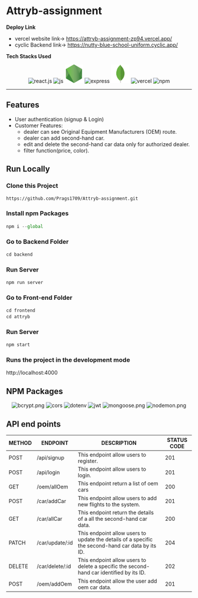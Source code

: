 # Attryb-assignment

**Deploy Link**
- vercel website link-> https://attryb-assignment-zp94.vercel.app/
- cyclic Backend link-> https://nutty-blue-school-uniform.cyclic.app/

**Tech Stacks Used**

<p align = "center">
<img src="https://manikprakash-portfolio.netlify.app/skills/react.svg" alt="react.js" width="55" height="55"/>
<img src="https://user-images.githubusercontent.com/25181517/117447155-6a868a00-af3d-11eb-9cfe-245df15c9f3f.png" alt="js" width="50" height="50"/>
<img src="https://raw.githubusercontent.com/PrinceCorwin/Useful-tech-icons/main/images/nodejs.png" alt="nodejs" width="50" height="50"/>
<img src="https://res.cloudinary.com/kc-cloud/images/f_auto,q_auto/v1651772163/expressjslogo/expressjslogo.webp?_i=AA" alt="express" width="50" height="50"/>
 <img src="https://raw.githubusercontent.com/PrinceCorwin/Useful-tech-icons/main/images/mongodb-leaf.png" alt="mongo" width="50" height="50"/> 
<img src=https://encrypted-tbn0.gstatic.com/images?q=tbn:ANd9GcSuFHNyI5c3DdJFK6PKgrTylFMX2UDgcvfMrauvkFkzPHxg1luQjlCv9pY&usqp=CAU" alt="vercel" width="50" height="50"/>
<img src="https://user-images.githubusercontent.com/25181517/121401671-49102800-c959-11eb-9f6f-74d49a5e1774.png" alt="npm" width="50" height="50"/>
  
</p>
<hr>

## Features

* User  authentication (signup & Login)
* Customer Features:
    * dealer can see Original Equipment Manufacturers (OEM) route.
    * dealer can add second-hand car.
    * edit and delete the second-hand car data only for authorized dealer.
    * filter function(price, color).


## Run Locally
### Clone this Project

```
https://github.com/Prags1709/Attryb-assignment.git
```

### Install npm Packages

```javascript
npm i --global
```

### Go to Backend Folder
```javascript
cd backend
```

### Run Server
```javascript
npm run server
```
### Go to Front-end Folder
```javascript
cd frontend
cd attryb
```

### Run Server
```javascript
npm start
```

### Runs the project in the development mode

http://localhost:4000

## NPM Packages
<p align = "center">
<img src="https://repository-images.githubusercontent.com/139898859/9617c480-81c2-11ea-94fc-322231ead1f0" alt="bcrypt.png" width="70" height="50"/>
<img src="https://github.com/faraz412/cozy-passenger-4798/blob/main/Frontend/Files/cors.png?raw=true" alt="cors" width="70" height="50"/>
<img src="https://github.com/faraz412/cozy-passenger-4798/blob/main/Frontend/Files/download.png?raw=true" alt="dotenv" width="60" height="50"/>
<img src="https://github.com/faraz412/cozy-passenger-4798/blob/main/Frontend/Files/JWT.png?raw=true" alt="jwt" width="70" height="50"/>
<img src="https://4008838.fs1.hubspotusercontent-na1.net/hubfs/4008838/mogoose-logo.png" alt="mongoose.png" width="70" height="70"/>     
<img src="https://user-images.githubusercontent.com/13700/35731649-652807e8-080e-11e8-88fd-1b2f6d553b2d.png" alt="nodemon.png" width="50" height="50"/>

</p>

## API end points

| METHOD | ENDPOINT | DESCRIPTION | STATUS CODE |
| --- | --- | --- | --- |
| POST | /api/signup | This endpoint allow users to register. | 201 |
| POST | /api/login | This endpoint allow users to login. | 201 |
| GET | /oem/allOem | This endpoint return a list of oem cars | 200 |
| POST | /car/addCar | This endpoint allow users to add new flights to the system.| 201 |
| GET | /car/allCar | This endpoint return the details of a all the second-hand car data. | 200 |
| PATCH | /car/update/:id | This endpoint allow users to update the details of a specific the second-hand car data by its ID. | 204 |
| DELETE | /car/delete/:id | This endpoint allow users to delete a specific the second-hand car identified by its ID. | 202 |
| POST | /oem/addOem | This endpoint allow the user add oem car data. | 201 |
